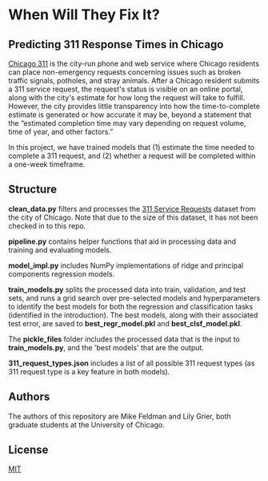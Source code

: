 # When Will They Fix It?
## Predicting 311 Response Times in Chicago

[Chicago 311](https://311.chicago.gov/s/?language=en_US) is the city-run phone
and web service where Chicago residents can place non-emergency requests
concerning issues such as broken traffic signals, potholes, and stray animals.
After a Chicago resident submits a 311 service request, the request's status is
visible on an online portal, along with the city's estimate for how long the
request will take to fulfill. However, the city provides little transparency
into how the time-to-complete estimate is generated or how accurate it may be,
beyond a statement that the “estimated completion time may vary depending on
request volume, time of year, and other factors.”

In this project, we have trained models that (1) estimate the time needed to
complete a 311 request, and (2) whether a request will be completed within a
one-week timeframe.

## Structure

__clean_data.py__ filters and processes the [311 Service Requests](https://data.cityofchicago.org/Service-Requests/311-Service-Requests/v6vf-nfxy) dataset from the city of Chicago.
Note that due to the size of this dataset, it has not been checked in to this repo.

__pipeline.py__ contains helper functions that aid in processing data and
training and evaluating models.

__model_impl.py__ includes NumPy implementations of ridge and principal
components regression models.

__train_models.py__ splits the processed data into train, validation, and test
sets, and runs a grid search over pre-selected models and hyperparameters to
identify the best models for both the regression and classification tasks
(identified in the introduction). The best models, along with their associated
test error, are saved to __best_regr_model.pkl__ and __best_clsf_model.pkl__.

The __pickle_files__ folder includes the processed data that is the input to
__train_models.py__, and the 'best models' that are the output.

__311_request_types.json__ includes a list of all possible 311 request types
(as 311 request type is a key feature in both models).

## Authors
The authors of this repository are Mike Feldman and Lily Grier, both graduate
students at the University of Chicago.

## License
[MIT](https://choosealicense.com/licenses/mit/)
